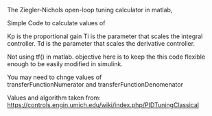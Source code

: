 The Ziegler-Nichols open-loop tuning calculator in matlab,

Simple Code to calculate values of

Kp  is the proportional gain 
Ti is the parameter that scales the integral controller.
Td is the parameter that scales the derivative controller.


Not using tf() in matlab. objective here is to keep the this code flexible
enough to be easily modified in simulink. 

You may need to chnge values of  
transferFunctionNumerator and transferFunctionDenomenator

Values and algorithm taken from:
  https://controls.engin.umich.edu/wiki/index.php/PIDTuningClassical
